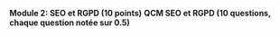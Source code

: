 **Module 2: SEO et RGPD (10 points)**
**QCM SEO et RGPD (10 questions, chaque question notée sur 0.5)**